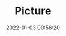 ---
weight: 1
images:
- /images/edited/137.jpeg
title: Picture
date: 2022-01-03 00:56:20
tags: [luminar neo,work,FE 28-70mm F3.5-5.6 OSS,ILCE-7M3,32.0,cup,donut,diningtable,fork]
---